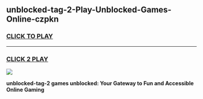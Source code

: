 
## unblocked-tag-2-Play-Unblocked-Games-Online-czpkn
<h3>
<a href="https://premium76.site?title=unblocked-tag-2&ref=25A">CLICK TO PLAY</a></h3>
<hr>

<h3>
<a href="https://premium76.site?title=unblocked-tag-2&ref=25A">CLICK 2 PLAY</a>
  
</h3>

<a href="https://premium76.site?title=unblocked-tag-2&ref=25A"><img src="https://clearcache.store/games.png"></a>


**unblocked-tag-2 games unblocked: Your Gateway to Fun and Accessible Online Gaming**
